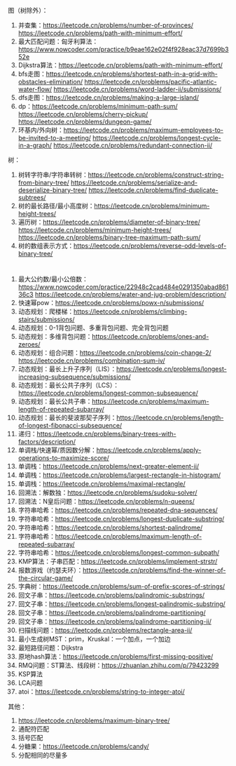 图（树除外）：
1. 并查集：https://leetcode.cn/problems/number-of-provinces/ https://leetcode.cn/problems/path-with-minimum-effort/
2. 最大匹配问题：匈牙利算法：https://www.nowcoder.com/practice/b9eae162e02f4f928eac37d7699b352e
3. Dijkstra算法：https://leetcode.cn/problems/path-with-minimum-effort/
4. bfs走图：https://leetcode.cn/problems/shortest-path-in-a-grid-with-obstacles-elimination/ https://leetcode.cn/problems/pacific-atlantic-water-flow/ https://leetcode.cn/problems/word-ladder-ii/submissions/
5. dfs走图：https://leetcode.cn/problems/making-a-large-island/
5. dp：https://leetcode.cn/problems/minimum-path-sum/ https://leetcode.cn/problems/cherry-pickup/ https://leetcode.cn/problems/dungeon-game/
6. 环基内/外向树：https://leetcode.cn/problems/maximum-employees-to-be-invited-to-a-meeting/ https://leetcode.cn/problems/longest-cycle-in-a-graph/ https://leetcode.cn/problems/redundant-connection-ii/

树：
1. 树转字符串/字符串转树：https://leetcode.cn/problems/construct-string-from-binary-tree/ https://leetcode.cn/problems/serialize-and-deserialize-binary-tree/ https://leetcode.cn/problems/find-duplicate-subtrees/
2. 树的最长路径/最小高度树：https://leetcode.cn/problems/minimum-height-trees/
3. 遍历树：https://leetcode.cn/problems/diameter-of-binary-tree/ https://leetcode.cn/problems/minimum-height-trees/ https://leetcode.cn/problems/binary-tree-maximum-path-sum/
4. 树的数组表示方式：https://leetcode.cn/problems/reverse-odd-levels-of-binary-tree/

#
1. 最大公约数/最小公倍数：https://www.nowcoder.com/practice/22948c2cad484e0291350abad86136c3 https://leetcode.cn/problems/water-and-jug-problem/description/
2. 快速幂pow：https://leetcode.cn/problems/powx-n/submissions/
3. 动态规划：爬楼梯：https://leetcode.cn/problems/climbing-stairs/submissions/
4. 动态规划：0-1背包问题、多重背包问题、完全背包问题
5. 动态规划：多维背包问题：https://leetcode.cn/problems/ones-and-zeroes/
6. 动态规划：组合问题：https://leetcode.cn/problems/coin-change-2/ https://leetcode.cn/problems/combination-sum-iv/
7. 动态规划：最长上升子序列（LIS）：https://leetcode.cn/problems/longest-increasing-subsequence/submissions/
8. 动态规划：最长公共子序列（LCS）：https://leetcode.cn/problems/longest-common-subsequence/
9. 动态规划：最长公共子串：https://leetcode.cn/problems/maximum-length-of-repeated-subarray/
10. 动态规划：最长的斐波那契子序列：https://leetcode.cn/problems/length-of-longest-fibonacci-subsequence/
11. 递归：https://leetcode.cn/problems/binary-trees-with-factors/description/
12. 单调栈/快速幂/质因数分解：https://leetcode.cn/problems/apply-operations-to-maximize-score/
13. 单调栈：https://leetcode.cn/problems/next-greater-element-ii/
14. 单调栈：https://leetcode.cn/problems/largest-rectangle-in-histogram/
15. 单调栈：https://leetcode.cn/problems/maximal-rectangle/
16. 回溯法：解数独：https://leetcode.cn/problems/sudoku-solver/
17. 回溯法：N皇后问题：https://leetcode.cn/problems/n-queens/
18. 字符串哈希：https://leetcode.cn/problems/repeated-dna-sequences/
19. 字符串哈希：https://leetcode.cn/problems/longest-duplicate-substring/
20. 字符串哈希：https://leetcode.cn/problems/shortest-palindrome/
21. 字符串哈希：https://leetcode.cn/problems/maximum-length-of-repeated-subarray/
22. 字符串哈希：https://leetcode.cn/problems/longest-common-subpath/
23. KMP算法：子串匹配：https://leetcode.cn/problems/implement-strstr/
24. 报数游戏（约瑟夫环）：https://leetcode.cn/problems/find-the-winner-of-the-circular-game/
25. 字典树：https://leetcode.cn/problems/sum-of-prefix-scores-of-strings/
21. 回文子串：https://leetcode.cn/problems/palindromic-substrings/
22. 回文子串：https://leetcode.cn/problems/longest-palindromic-substring/
23. 回文子串：https://leetcode.cn/problems/palindrome-partitioning/
24. 回文子串：https://leetcode.cn/problems/palindrome-partitioning-ii/
36. 扫描线问题：https://leetcode.cn/problems/rectangle-area-ii/
29. 最小生成树MST：prim，Kruskal：一个加点，一个加边
30. 最短路径问题：Dijkstra
31. 原地hash算法：https://leetcode.cn/problems/first-missing-positive/
32. RMQ问题：ST算法、线段树：https://zhuanlan.zhihu.com/p/79423299
33. KSP算法
34. LCA问题
35. atoi：https://leetcode.cn/problems/string-to-integer-atoi/



其他：
1. https://leetcode.cn/problems/maximum-binary-tree/
2. 通配符匹配
3. 括号匹配
4. 分糖果：https://leetcode.cn/problems/candy/
7. 分配相同的尽量多
